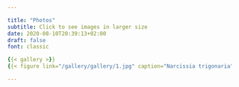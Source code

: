 ```yaml
---

title: "Photos"
subtitle: Click to see images in larger size 
date: 2020-08-10T20:39:13+02:00
draft: false
font: classic

{{< gallery >}} 
{{< figure link="/gallery/gallery/1.jpg" caption="Narcissia trigonaria" caption-position="bottom" hover-effect="grow" caption-effect="fade" >}}

---
```



